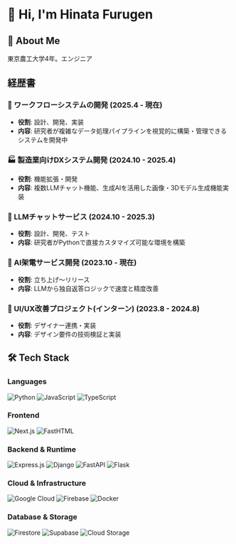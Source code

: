 # 👋 Hi, I'm Hinata Furugen

## 🚀 About Me
東京農工大学4年。エンジニア

## 経歴書

### 🔬 ワークフローシステムの開発 (2025.4 - 現在)
- **役割**: 設計、開発、実装
- **内容**: 研究者が複雑なデータ処理パイプラインを視覚的に構築・管理できるシステムを開発中

### 🏭 製造業向けDXシステム開発 (2024.10 - 2025.4)
- **役割**: 機能拡張・開発
- **内容**: 複数LLMチャット機能、生成AIを活用した画像・3Dモデル生成機能実装

### 💬 LLMチャットサービス (2024.10 - 2025.3)
- **役割**: 設計、開発、テスト
- **内容**: 研究者がPythonで直接カスタマイズ可能な環境を構築

### 🤖 AI架電サービス開発 (2023.10 - 現在)
- **役割**: 立ち上げ〜リリース
- **内容**: LLMから独自返答ロジックで速度と精度改善

### 🎨 UI/UX改善プロジェクト(インターン) (2023.8 - 2024.8)
- **役割**: デザイナー連携・実装
- **内容**: デザイン要件の技術検証と実装

## 🛠️ Tech Stack

### Languages
![Python](https://img.shields.io/badge/Python-3776AB?style=for-the-badge&logo=python&logoColor=white)
![JavaScript](https://img.shields.io/badge/JavaScript-F7DF1E?style=for-the-badge&logo=javascript&logoColor=black)
![TypeScript](https://img.shields.io/badge/TypeScript-007ACC?style=for-the-badge&logo=typescript&logoColor=white)

### Frontend
![Next.js](https://img.shields.io/badge/Next.js-000000?style=for-the-badge&logo=next.js&logoColor=white)
![FastHTML](https://img.shields.io/badge/FastHTML-FF6B35?style=for-the-badge&logo=html5&logoColor=white)

### Backend & Runtime
![Express.js](https://img.shields.io/badge/Express.js-404D59?style=for-the-badge&logo=express)
![Django](https://img.shields.io/badge/Django-092E20?style=for-the-badge&logo=django&logoColor=white)
![FastAPI](https://img.shields.io/badge/FastAPI-005571?style=for-the-badge&logo=fastapi)
![Flask](https://img.shields.io/badge/Flask-000000?style=for-the-badge&logo=flask&logoColor=white)

### Cloud & Infrastructure
![Google Cloud](https://img.shields.io/badge/Google_Cloud-4285F4?style=for-the-badge&logo=google-cloud&logoColor=white)
![Firebase](https://img.shields.io/badge/Firebase-039BE5?style=for-the-badge&logo=Firebase&logoColor=white)
![Docker](https://img.shields.io/badge/Docker-2496ED?style=for-the-badge&logo=docker&logoColor=white)

### Database & Storage
![Firestore](https://img.shields.io/badge/Firestore-FFCA28?style=for-the-badge&logo=firebase&logoColor=black)
![Supabase](https://img.shields.io/badge/Supabase-3ECF8E?style=for-the-badge&logo=supabase&logoColor=white)
![Cloud Storage](https://img.shields.io/badge/Cloud_Storage-4285F4?style=for-the-badge&logo=google-cloud&logoColor=white)
